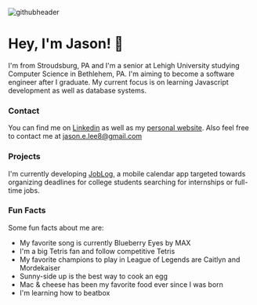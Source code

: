 ![githubheader](https://user-images.githubusercontent.com/62316622/111012843-7275e380-836b-11eb-8956-4167bed6b30a.png)
# Hey, I'm Jason! 👋
I'm from Stroudsburg, PA and I'm a senior at Lehigh University studying Computer Science in Bethlehem, PA. I'm aiming to become a software engineer after I graduate. My current focus is on learning Javascript development as well as database systems.

### Contact
You can find me on [Linkedin](https://www.linkedin.com/in/jasonlee88/) as well as my [personal website](https://jasonedwardlee.com).
Also feel free to contact me at [jason.e.lee8@gmail.com](mailto:jason.e.lee8@gmail.com)

### Projects
I'm currently developing [JobLog](https://github.com/jason-lee88/joblog), a mobile calendar app targeted towards organizing deadlines for college students searching for internships or full-time jobs.

### Fun Facts
Some fun facts about me are:

 - My favorite song is currently Blueberry Eyes by MAX
 - I'm a big Tetris fan and follow competitive Tetris
 - My favorite champions to play in League of Legends are Caitlyn and Mordekaiser
 - Sunny-side up is the best way to cook an egg
 - Mac & cheese has been my favorite food ever since I was born
 - I'm learning how to beatbox
